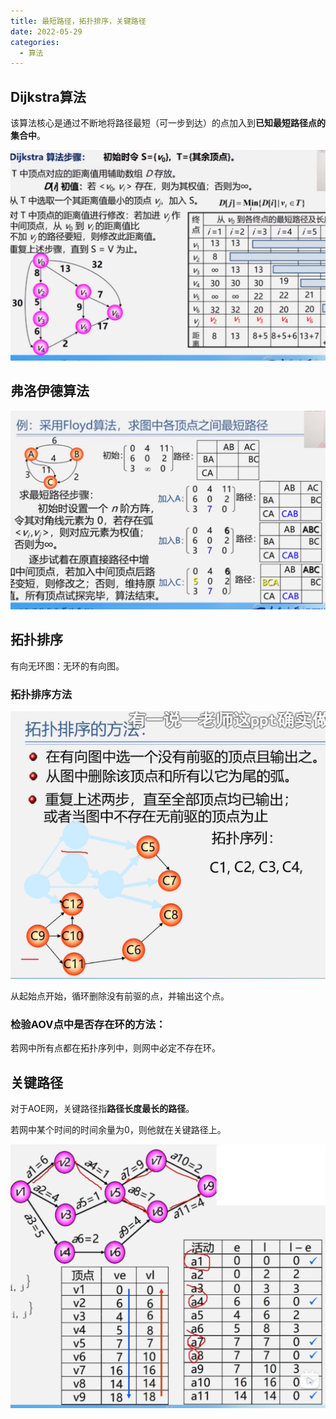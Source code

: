 ```yaml
---
title: 最短路径，拓扑排序，关键路径
date: 2022-05-29
categories:
  - 算法
---
```


## Dijkstra算法

该算法核心是通过不断地将路径最短（可一步到达）的点加入到**已知最短路径点的集合中**。

![](images/df1a6c.png)

## 弗洛伊德算法

![](images/0a7de6.png)

## 拓扑排序

有向无环图：无环的有向图。

### 拓扑排序方法

![](images/4119d5.png)

从起始点开始，循环删除没有前驱的点，并输出这个点。

### 检验AOV点中是否存在环的方法：

若网中所有点都在拓扑序列中，则网中必定不存在环。

## 关键路径

对于AOE网，关键路径指**路径长度最长的路径**。

若网中某个时间的时间余量为0，则他就在关键路径上。

![](images/27d47a.png)
